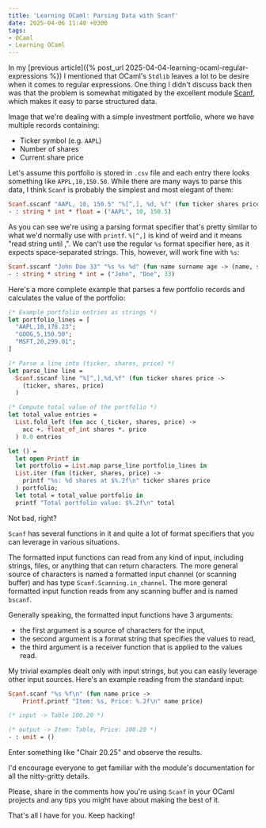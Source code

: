 ```yaml
---
title: 'Learning OCaml: Parsing Data with Scanf'
date: 2025-04-06 11:40 +0300
tags:
- OCaml
- Learning OCaml
---
```


In my [previous article]({% post_url 2025-04-04-learning-ocaml-regular-expressions %}) I mentioned that OCaml's
`Stdlib` leaves a lot to be desire when it comes to regular
expressions. One thing I didn't discuss back then was that
the problem is somewhat mitigated by the excellent module
[Scanf](https://ocaml.org/manual/5.3/api/Scanf.html), which makes it easy to parse structured data.

Image that we're dealing with a simple investment portfolio,
where we have multiple records containing:

- Ticker symbol (e.g. `AAPL`)
- Number of shares
- Current share price

Let's assume this portfolio is stored in `.csv` file and each
entry there looks something like `APPL,10,150.50`. While there
are many ways to parse this data, I think `Scanf` is probably
the simplest and most elegant of them:

```ocaml
Scanf.sscanf "AAPL, 10, 150.5" "%[^,], %d, %f" (fun ticker shares price -> (ticker, shares, price));;
- : string * int * float = ("AAPL", 10, 150.5)
```

As you can see we're using a parsing format specifier that's pretty similar to what we'd
normally use with `printf`. `%[^,]` is kind of weird and it means "read string until ,".
We can't use the regular `%s` format specifier here, as it expects space-separated strings.
This, however, will work fine with `%s`:

```ocaml
Scanf.sscanf "John Doe 33" "%s %s %d" (fun name surname age -> (name, surname, age));;
- : string * string * int = ("John", "Doe", 33)
```

Here's a more complete example that parses a few portfolio records and
calculates the value of the portfolio:

```ocaml
(* Example portfolio entries as strings *)
let portfolio_lines = [
  "AAPL,10,178.23";
  "GOOG,5,150.50";
  "MSFT,20,299.01";
]

(* Parse a line into (ticker, shares, price) *)
let parse_line line =
  Scanf.sscanf line "%[^,],%d,%f" (fun ticker shares price ->
    (ticker, shares, price)
  )

(* Compute total value of the portfolio *)
let total_value entries =
  List.fold_left (fun acc (_ticker, shares, price) ->
    acc +. float_of_int shares *. price
  ) 0.0 entries

let () =
  let open Printf in
  let portfolio = List.map parse_line portfolio_lines in
  List.iter (fun (ticker, shares, price) ->
    printf "%s: %d shares at $%.2f\n" ticker shares price
  ) portfolio;
  let total = total_value portfolio in
  printf "Total portfolio value: $%.2f\n" total
```

Not bad, right?

`Scanf` has several functions in it and quite a lot of format specifiers that you can
leverage in various situations.

The formatted input functions can read from any kind of input, including
strings, files, or anything that can return characters. The more general source
of characters is named a formatted input channel (or scanning buffer) and has
type `Scanf.Scanning.in_channel`. The more general formatted input function reads
from any scanning buffer and is named `bscanf`.

Generally speaking, the formatted input functions have 3 arguments:

- the first argument is a source of characters for the input,
- the second argument is a format string that specifies the values to read,
- the third argument is a receiver function that is applied to the values read.

My trivial examples dealt only with input strings, but you can easily leverage
other input sources. Here's an example reading from the standard input:

```ocaml
Scanf.scanf "%s %f\n" (fun name price ->
    Printf.printf "Item: %s, Price: %.2f\n" name price)

(* input -> Table 100.20 *)

(* output -> Item: Table, Price: 100.20 *)
- : unit = ()
```

Enter something like "Chair 20.25" and observe the results.

I'd encourage everyone to get familiar with the module's
documentation for all the nitty-gritty details.

Please, share in the comments how you're using `Scanf` in your OCaml projects and any tips
you might have about making the best of it.

That's all I have for you. Keep hacking!
